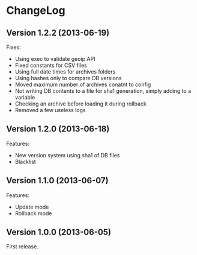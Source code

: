 ChangeLog
=========

## Version 1.2.2 (2013-06-19)

Fixes:

  - Using exec to validate geoip API
  - Fixed constants for CSV files
  - Using full date times for archives folders
  - Using hashes only to compare DB versions
  - Moved maximum number of archives conatnt to config
  - Not writing DB contents to a file for sha1 generation, simply adding to a variable
  - Checking an archive before loading it during rollback
  - Removed a few useless logs

## Version 1.2.0 (2013-06-18)

Features:

  - New version system using sha1 of DB files
  - Blacklist

## Version 1.1.0 (2013-06-07)

Features:

  - Update mode
  - Rollback mode

## Version 1.0.0 (2013-06-05)

First release.